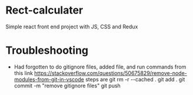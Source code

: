 # Rect-calculater
Simple react front end project with JS, CSS and Redux

# Troubleshooting

- Had forgotten to do gitignore files, added file, and run commands from this link 
https://stackoverflow.com/questions/50675829/remove-node-modules-from-git-in-vscode
steps are
git rm -r --cached .
git add .
git commit -m "remove gitignore files"
git push
